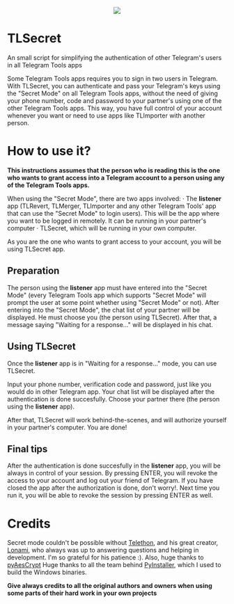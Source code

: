 <p align="center">
  <img src="https://github.com/TelegramTools/TLSecret/raw/master/images/Intro.png">
 </p>

# TLSecret
An small script for simplifying the authentication of other Telegram's users in all Telegram Tools apps

Some Telegram Tools apps requires you to sign in two users in Telegram. With TLSecret, you can authenticate and pass your Telegram's keys using the "Secret Mode" on all Telegram Tools apps, without the need of giving your phone number, code and password to your partner's using one of the other Telegram Tools apps.
This way, you have full control of your account whenever you want or need to use apps like TLImporter with another person.

# How to use it?

**This instructions assumes that the person who is reading this is the one who wants to grant access into a Telegram account to a person using any of the Telegram Tools apps.**

When using the "Secret Mode", there are two apps involved: 
· The **listener** app (TLRevert, TLMerger, TLImporter and any other Telegram Tools' app that can use the "Secret Mode" to login users). This will be the app where you want to be logged in remotely. It can be running in your partner's computer
· TLSecret, which will be running in your own computer.

As you are the one who wants to grant access to your account, you will be using TLSecret app.

## Preparation

The person using the **listener** app must have entered into the "Secret Mode" (every Telegram Tools app which supports "Secret Mode" will prompt the user at some point whether using "Secret Mode" or not).
After entering into the "Secret Mode", the chat list of your partner will be displayed. He must choose you (the person using TLSecret). After that, a message saying "Waiting for a response..." will be displayed in his chat.

## Using TLSecret

Once the **listener** app is in "Waiting for a response..." mode, you can use TLSecret.

Input your phone number, verification code and password, just like you would do in other Telegram app. Your chat list will be displayed after the authentication is done succesfully. Choose your partner there (the person using the **listener** app).

After that, TLSecret will work behind-the-scenes, and will authorize yourself in your partner's computer. You are done!

## Final tips

After the authentication is done succesfully in the **listener** app, you will be always in control of your session. By pressing ENTER, you will revoke the access to your account and log out your friend of Telegram.
If you have closed the app after the authorization is done, don't worry!. Next time you run it, you will be able to revoke the session by pressing ENTER as well.

# Credits

Secret mode couldn't be possible without [Telethon](https://github.com/LonamiWebs/Telethon), and his great creator, [Lonami](https://github.com/Lonami), who always was up to answering questions and helping in development. I'm so grateful for his patience :).
Also, huge thanks to [pyAesCrypt](https://github.com/marcobellaccini/pyAesCrypt)
Huge thanks to all the team behind [PyInstaller](https://www.pyinstaller.org/), which I used to build the Windows binaries.

**Give always credits to all the original authors and owners when using some parts of their hard work in your own projects**

